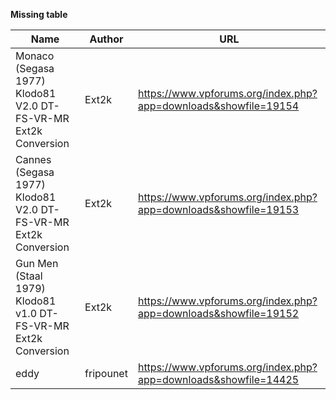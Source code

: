 **Missing table**

| Name | Author | URL |
| ---- | ------ | --- |                
| Monaco (Segasa 1977) Klodo81 V2.0 DT-FS-VR-MR Ext2k Conversion | Ext2k | https://www.vpforums.org/index.php?app=downloads&showfile=19154 |
| Cannes (Segasa 1977) Klodo81 V2.0 DT-FS-VR-MR Ext2k Conversion | Ext2k | https://www.vpforums.org/index.php?app=downloads&showfile=19153 |
| Gun Men (Staal 1979) Klodo81 v1.0 DT-FS-VR-MR Ext2k Conversion | Ext2k | https://www.vpforums.org/index.php?app=downloads&showfile=19152 |
| eddy | fripounet | https://www.vpforums.org/index.php?app=downloads&showfile=14425 |
